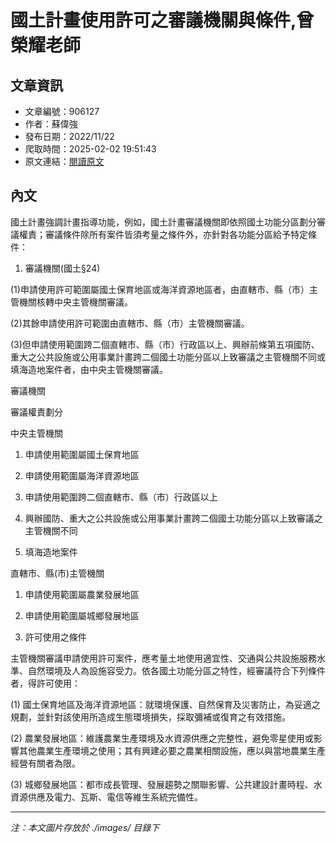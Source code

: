 # 國土計畫使用許可之審議機關與條件,曾榮耀老師

## 文章資訊
- 文章編號：906127
- 作者：蘇偉強
- 發布日期：2022/11/22
- 爬取時間：2025-02-02 19:51:43
- 原文連結：[閱讀原文](https://real-estate.get.com.tw/Columns/detail.aspx?no=906127)

## 內文
國土計畫強調計畫指導功能，例如，國土計畫審議機關即依照國土功能分區劃分審議權責；審議條件除所有案件皆須考量之條件外，亦針對各功能分區給予特定條件：

1. 審議機關(國土§24)

(1)申請使用許可範圍屬國土保育地區或海洋資源地區者，由直轄市、縣（市）主管機關核轉中央主管機關審議。

(2)其餘申請使用許可範圍由直轄市、縣（市）主管機關審議。

(3)但申請使用範圍跨二個直轄市、縣（市）行政區以上、興辦前條第五項國防、重大之公共設施或公用事業計畫跨二個國土功能分區以上致審議之主管機關不同或填海造地案件者，由中央主管機關審議。

審議機關

審議權責劃分

中央主管機關

1. 申請使用範圍屬國土保育地區

2. 申請使用範圍屬海洋資源地區

3. 申請使用範圍跨二個直轄市、縣（市）行政區以上

4. 興辦國防、重大之公共設施或公用事業計畫跨二個國土功能分區以上致審議之主管機關不同

5. 填海造地案件

直轄市、縣(市)主管機關

1. 申請使用範圍屬農業發展地區

2. 申請使用範圍屬城鄉發展地區

2. 許可使用之條件

主管機關審議申請使用許可案件，應考量土地使用適宜性、交通與公共設施服務水準、自然環境及人為設施容受力。依各國土功能分區之特性，經審議符合下列條件者，得許可使用：

(1) 國土保育地區及海洋資源地區：就環境保護、自然保育及災害防止，為妥適之規劃，並針對該使用所造成生態環境損失，採取彌補或復育之有效措施。

(2) 農業發展地區：維護農業生產環境及水資源供應之完整性，避免零星使用或影響其他農業生產環境之使用；其有興建必要之農業相關設施，應以與當地農業生產經營有關者為限。

(3) 城鄉發展地區：都市成長管理、發展趨勢之關聯影響、公共建設計畫時程、水資源供應及電力、瓦斯、電信等維生系統完備性。

---
*注：本文圖片存放於 ./images/ 目錄下*
